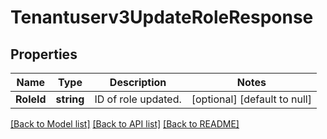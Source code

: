 # Tenantuserv3UpdateRoleResponse

## Properties
Name | Type | Description | Notes
------------ | ------------- | ------------- | -------------
**RoleId** | **string** | ID of role updated. | [optional] [default to null]

[[Back to Model list]](../README.md#documentation-for-models) [[Back to API list]](../README.md#documentation-for-api-endpoints) [[Back to README]](../README.md)

